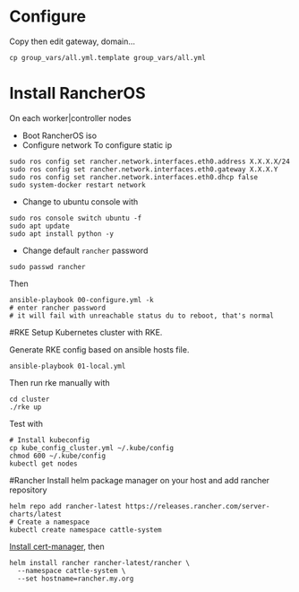# Configure

Copy then edit gateway, domain...

```
cp group_vars/all.yml.template group_vars/all.yml
```

# Install RancherOS

On each worker|controller nodes
- Boot RancherOS iso
- Configure network
To configure static ip
```
sudo ros config set rancher.network.interfaces.eth0.address X.X.X.X/24
sudo ros config set rancher.network.interfaces.eth0.gateway X.X.X.Y
sudo ros config set rancher.network.interfaces.eth0.dhcp false
sudo system-docker restart network
```
- Change to ubuntu console with
```
sudo ros console switch ubuntu -f
sudo apt update
sudo apt install python -y
```
- Change default ``rancher`` password
```
sudo passwd rancher
```
Then

```
ansible-playbook 00-configure.yml -k
# enter rancher password
# it will fail with unreachable status du to reboot, that's normal
```

#RKE
Setup Kubernetes cluster with RKE.

Generate RKE config based on ansible hosts file.
```
ansible-playbook 01-local.yml
```
Then run rke manually with
```
cd cluster
./rke up
```
Test with
```
# Install kubeconfig
cp kube_config_cluster.yml ~/.kube/config
chmod 600 ~/.kube/config
kubectl get nodes
```

#Rancher
Install helm package manager on your host and add rancher repository
```
helm repo add rancher-latest https://releases.rancher.com/server-charts/latest
# Create a namespace
kubectl create namespace cattle-system
```
[Install cert-manager](https://rancher.com/docs/rancher/v2.x/en/installation/install-rancher-on-k8s/#5-install-cert-manager), then
```
helm install rancher rancher-latest/rancher \
  --namespace cattle-system \
  --set hostname=rancher.my.org
```
